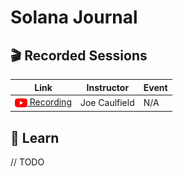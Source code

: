 # Solana Journal

## 🎬 Recorded Sessions
| Link | Instructor | Event |
| ---- | ---------- | ----- |
| [<img src="https://raw.githubusercontent.com/Solana-Workshops/.github/main/.docs/youtube-icon.png" alt="youtube" width="20" align="center"/> Recording](https://github.com/solana-developers) | Joe Caulfield | N/A |

## 📗 Learn

// TODO
